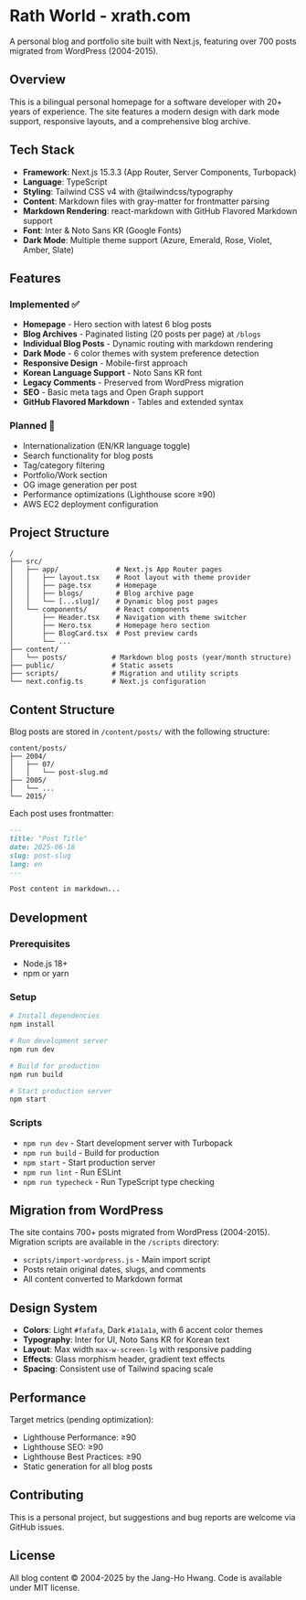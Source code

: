 # Rath World - xrath.com

A personal blog and portfolio site built with Next.js, featuring over 700 posts migrated from WordPress (2004-2015).

## Overview

This is a bilingual personal homepage for a software developer with 20+ years of experience. The site features a modern design with dark mode support, responsive layouts, and a comprehensive blog archive.

## Tech Stack

- **Framework**: Next.js 15.3.3 (App Router, Server Components, Turbopack)
- **Language**: TypeScript
- **Styling**: Tailwind CSS v4 with @tailwindcss/typography
- **Content**: Markdown files with gray-matter for frontmatter parsing
- **Markdown Rendering**: react-markdown with GitHub Flavored Markdown support
- **Font**: Inter & Noto Sans KR (Google Fonts)
- **Dark Mode**: Multiple theme support (Azure, Emerald, Rose, Violet, Amber, Slate)

## Features

### Implemented ✅

- **Homepage** - Hero section with latest 6 blog posts
- **Blog Archives** - Paginated listing (20 posts per page) at `/blogs`
- **Individual Blog Posts** - Dynamic routing with markdown rendering
- **Dark Mode** - 6 color themes with system preference detection
- **Responsive Design** - Mobile-first approach
- **Korean Language Support** - Noto Sans KR font
- **Legacy Comments** - Preserved from WordPress migration
- **SEO** - Basic meta tags and Open Graph support
- **GitHub Flavored Markdown** - Tables and extended syntax

### Planned 🚧

- Internationalization (EN/KR language toggle)
- Search functionality for blog posts
- Tag/category filtering
- Portfolio/Work section
- OG image generation per post
- Performance optimizations (Lighthouse score ≥90)
- AWS EC2 deployment configuration

## Project Structure

```
/
├── src/
│   ├── app/              # Next.js App Router pages
│   │   ├── layout.tsx    # Root layout with theme provider
│   │   ├── page.tsx      # Homepage
│   │   ├── blogs/        # Blog archive page
│   │   └── [...slug]/    # Dynamic blog post pages
│   └── components/       # React components
│       ├── Header.tsx    # Navigation with theme switcher
│       ├── Hero.tsx      # Homepage hero section
│       ├── BlogCard.tsx  # Post preview cards
│       └── ...
├── content/
│   └── posts/           # Markdown blog posts (year/month structure)
├── public/              # Static assets
├── scripts/             # Migration and utility scripts
└── next.config.ts       # Next.js configuration
```

## Content Structure

Blog posts are stored in `/content/posts/` with the following structure:

```
content/posts/
├── 2004/
│   ├── 07/
│   │   └── post-slug.md
├── 2005/
│   └── ...
└── 2015/
```

Each post uses frontmatter:

```markdown
---
title: "Post Title"
date: 2025-06-18
slug: post-slug
lang: en
---

Post content in markdown...
```

## Development

### Prerequisites

- Node.js 18+
- npm or yarn

### Setup

```bash
# Install dependencies
npm install

# Run development server
npm run dev

# Build for production
npm run build

# Start production server
npm start
```

### Scripts

- `npm run dev` - Start development server with Turbopack
- `npm run build` - Build for production
- `npm start` - Start production server
- `npm run lint` - Run ESLint
- `npm run typecheck` - Run TypeScript type checking

## Migration from WordPress

The site contains 700+ posts migrated from WordPress (2004-2015). Migration scripts are available in the `/scripts` directory:

- `scripts/import-wordpress.js` - Main import script
- Posts retain original dates, slugs, and comments
- All content converted to Markdown format

## Design System

- **Colors**: Light `#fafafa`, Dark `#1a1a1a`, with 6 accent color themes
- **Typography**: Inter for UI, Noto Sans KR for Korean text
- **Layout**: Max width `max-w-screen-lg` with responsive padding
- **Effects**: Glass morphism header, gradient text effects
- **Spacing**: Consistent use of Tailwind spacing scale

## Performance

Target metrics (pending optimization):
- Lighthouse Performance: ≥90
- Lighthouse SEO: ≥90
- Lighthouse Best Practices: ≥90
- Static generation for all blog posts

## Contributing

This is a personal project, but suggestions and bug reports are welcome via GitHub issues.

## License

All blog content © 2004-2025 by the Jang-Ho Hwang. Code is available under MIT license.
